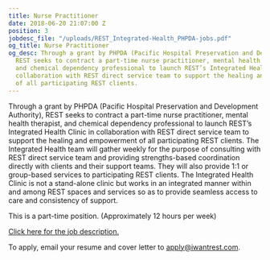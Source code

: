 ```yaml
---
title: Nurse Practitioner
date: 2018-06-20 21:07:00 Z
position: 3
jobdesc_file: "/uploads/REST_Integrated-Health_PHPDA-jobs.pdf"
og_title: Nurse Practitioner
og_desc: Through a grant by PHPDA (Pacific Hospital Preservation and Development Authority),
  REST seeks to contract a part-time nurse practitioner, mental health therapist,
  and chemical dependency professional to launch REST’s Integrated Health Clinic in
  collaboration with REST direct service team to support the healing and empowerment
  of all participating REST clients.
---
```


Through a grant by PHPDA (Pacific Hospital Preservation and Development Authority), REST seeks to contract a part-time nurse practitioner, mental health therapist, and chemical dependency professional to launch REST’s Integrated Health Clinic in collaboration with REST direct service team to support the healing and empowerment of all participating REST clients. The Integrated Health team will gather weekly for the purpose of consulting with REST direct service team and providing strengths-based coordination directly with clients and their support teams. They will also provide 1:1 or group-based services to participating REST clients. The Integrated Health Clinic is not a stand-alone clinic but works in an integrated manner within and among REST spaces and services so as to provide seamless access to care and consistency of support.

This is a part-time position. (Approximately 12 hours per week)

[Click here for the job description.](/uploads/REST_Integrated-Health_PHPDA-jobs.pdf)

To apply, email your resume and cover letter to [apply@iwantrest.com](mailto:apply@iwantrest.com).